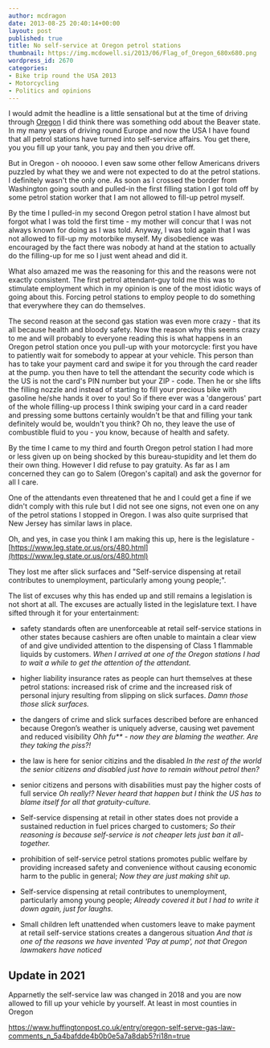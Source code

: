```yaml
---
author: mcdragon
date: 2013-08-25 20:40:14+00:00
layout: post
published: true
title: No self-service at Oregon petrol stations
thumbnail: https://img.mcdowell.si/2013/06/Flag_of_Oregon_680x680.png
wordpress_id: 2670
categories:
- Bike trip round the USA 2013
- Motorcycling
- Politics and opinions
---
```

I would admit the headline is a little sensational but at the time of driving through [Oregon](https://en.wikipedia.org/wiki/Oregon) I did think there was something odd about the Beaver state. In my many years of driving round Europe and now the USA I have found that all petrol stations have turned into self-service affairs. You get there, you you fill up your tank, you pay and then you drive off.

But in Oregon - oh nooooo. I even saw some other fellow Americans drivers puzzled by what they we and were not expected to do at the petrol stations. I definitely wasn't the only one. As soon as I crossed the border from Washington going south and pulled-in the first filling station I got told off by some petrol station worker that I am not allowed to fill-up petrol myself.

By the time I pulled-in my second Oregon petrol station I have almost but forgot what I was told the first time - my mother will concur that I was not always known for doing as I was told. Anyway, I was told again that I was not allowed to fill-up my motorbike myself. My disobedience was encouraged by the fact there was nobody at hand at the station to actually do the filling-up for me so I just went ahead and did it.

What also amazed me was the reasoning for this and the reasons were not exactly consistent. The first petrol attendant-guy told me this was to stimulate employment which in my opinion is one of the most idiotic ways of going about this. Forcing petrol stations to employ people to do something that everywhere they can do themselves.

The second reason at the second gas station was even more crazy - that its all because health and bloody safety. Now the reason why this seems crazy to me and will probably to everyone reading this is what happens in an Oregon petrol station once you pull-up with your motorcycle: first you have to patiently wait for somebody to appear at your vehicle. This person than has to take your payment card and swipe it for you through the card reader at the pump. you then have to tell the attendant the security code which is the US is not the card's PIN number but your ZIP - code. Then he or she lifts the filling nozzle and instead of starting to fill your precious bike with gasoline he/she hands it over to you!
So if there ever was a 'dangerous' part of the whole filling-up process I think swiping your card in a card reader and pressing some buttons certainly wouldn't be that and filling your tank definitely would be, wouldn't you think? Oh no, they leave the use of combustible fluid to you - you know, because of health and safety.

By the time I came to my third and fourth Oregon petrol station I had more or less given up on being shocked by this bureau-stupidity and let them do their own thing. However I did refuse to pay gratuity. As far as I am concerned they can go to Salem (Oregon's capital) and ask the governor for all I care.

One of the attendants even threatened that he and I could get a fine if we didn't comply with this rule but I did not see one signs, not even one on any of the petrol stations I stopped in Oregon. I was also quite surprised that New Jersey has similar laws in place.

Oh, and yes, in case you think I am making this up, here is the legislature - [https://www.leg.state.or.us/ors/480.html](https://www.leg.state.or.us/ors/480.html)

They lost me after slick surfaces and "Self-service dispensing at retail contributes to unemployment, particularly among young people;".

The list of excuses why this has ended up and still remains a legislation is not short at all. The excuses are actually listed in the legislature text. I have sifted through it for your entertainment:



 	
  * safety standards often are unenforceable at retail self-service stations in other states because cashiers are often unable to maintain a clear view of and give undivided attention to the dispensing of Class 1 flammable liquids by customers.
_When I arrived at one of the Oregon stations I had to wait a while to get the attention of the attendant._

 	
  * higher liability insurance rates as people can hurt themselves at these petrol stations: increased risk of crime and the increased risk of personal injury resulting from slipping on slick surfaces.
_Damn those those slick surfaces._

 	
  * the dangers of crime and slick surfaces described before are enhanced because Oregon’s weather is uniquely adverse, causing wet pavement and reduced visibility
_Ohh fu** - now they are blaming the weather. Are they taking the piss?!_

 	
  * the law is here for senior citizins and the disabled
_In the rest of the world the senior citizens and disabled just have to remain without petrol then?_

 	
  * senior citizens and persons with disabilities must pay the higher costs of full service
_Oh really!? Never heard that happen but I think the US has to blame itself for all that gratuity-culture._

 	
  * Self-service dispensing at retail in other states does not provide a sustained reduction in fuel prices charged to customers;
_So their reasoning is because self-service is not cheaper lets just ban it all-together._

 	
  * prohibition of self-service petrol stations promotes public welfare by providing increased safety and convenience without causing economic harm to the public in general;
_Now they are just making shit up._

 	
  * Self-service dispensing at retail contributes to unemployment, particularly among young people;
_Already covered it but I had to write it down again, just for laughs._

 	
  * Small children left unattended when customers leave to make payment at retail self-service stations creates a dangerous situation
_And that is one of the reasons we have invented 'Pay at pump', not that Oregon lawmakers have noticed_


## Update in 2021
Apparnetly the self-service law was changed in 2018 and you are now allowed to fill up your vehicle by yourself. At least in most counties in Oregon

https://www.huffingtonpost.co.uk/entry/oregon-self-serve-gas-law-comments_n_5a4bafdde4b0b0e5a7a8dab5?ri18n=true